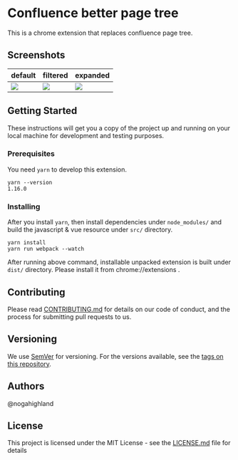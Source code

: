 # Confluence better page tree

This is a chrome extension that replaces confluence page tree.

## Screenshots

default|filtered|expanded
---|---|---
<img src="https://user-images.githubusercontent.com/19767299/75636552-04301880-5c63-11ea-90e0-d37ecf5b9d60.png">|<img src="https://user-images.githubusercontent.com/19767299/75636556-0abe9000-5c63-11ea-8296-0ad5384e2ee6.png">|<img src="https://user-images.githubusercontent.com/19767299/75636558-10b47100-5c63-11ea-8eef-9bcbe94b4860.png">

## Getting Started

These instructions will get you a copy of the project up and running on your local machine for development and testing purposes.

### Prerequisites

You need `yarn` to develop this extension.

```
yarn --version
1.16.0
```

### Installing

After you install `yarn`, then install dependencies under `node_modules/` and build the javascript & vue resource under `src/` directory.

```
yarn install
yarn run webpack --watch
```

After running above command, installable unpacked extension is built under `dist/` directory.
Please install it from chrome://extensions .

## Contributing

Please read [CONTRIBUTING.md](https://gist.github.com/PurpleBooth/b24679402957c63ec426) for details on our code of conduct, and the process for submitting pull requests to us.

## Versioning

We use [SemVer](http://semver.org/) for versioning. For the versions available, see the [tags on this repository](https://github.com/nogahighland/confluence-better-pagetree/tags).

## Authors

@nogahighland

## License

This project is licensed under the MIT License - see the [LICENSE.md](LICENSE.md) file for details

